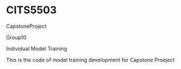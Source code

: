 # CITS5503

CapstoneProject

Group10

Individual Model Training

This is the code of model training development for Capstone Proeject
